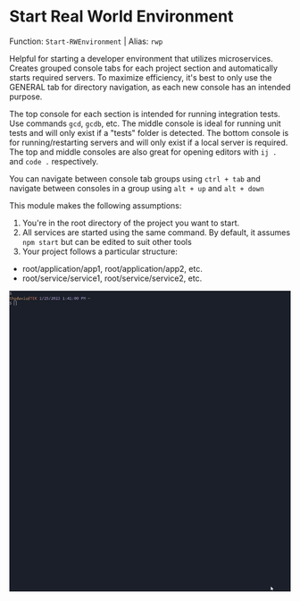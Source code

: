 # Start Real World Environment

Function: `Start-RWEnvironment`
| Alias: `rwp`

Helpful for starting a developer environment that utilizes microservices. Creates grouped console tabs for each project section and automatically starts required servers. To maximize efficiency, it's best to only use the GENERAL tab for directory navigation, as each new console has an intended purpose. 

The top console for each section is intended for running integration tests. Use commands `gcd`, `gcdb`, etc. The middle console is ideal for running unit tests and will only exist if a "tests" folder is detected. The bottom console is for running/restarting servers and will only exist if a local server is required. The top and middle consoles are also great for opening editors with `ij .` and `code .` respectively.

You can navigate between console tab groups using `ctrl + tab` and navigate between consoles in a group using `alt + up` and `alt + down`

This module makes the following assumptions:

1. You're in the root directory of the project you want to start.
2. All services are started using the same command. By default, it assumes `npm start` but can be edited to suit other tools
3. Your project follows a particular structure:
  * root/application/app1, root/application/app2, etc.
  * root/service/service1, root/service/service2, etc.

![Start Real World Environment Sample GIF](./rwp_sample.gif)